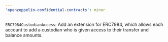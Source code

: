 ```yaml
---
'openzeppelin-confidential-contracts': minor
---
```


`ERC7984CustodianAccess`: Add an extension for ERC7984, which allows each account to add a custodian who is given access to their transfer and balance amounts.
